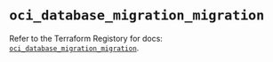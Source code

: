 # `oci_database_migration_migration`

Refer to the Terraform Registory for docs: [`oci_database_migration_migration`](https://registry.terraform.io/providers/oracle/oci/6.18.0/docs/resources/database_migration_migration).
